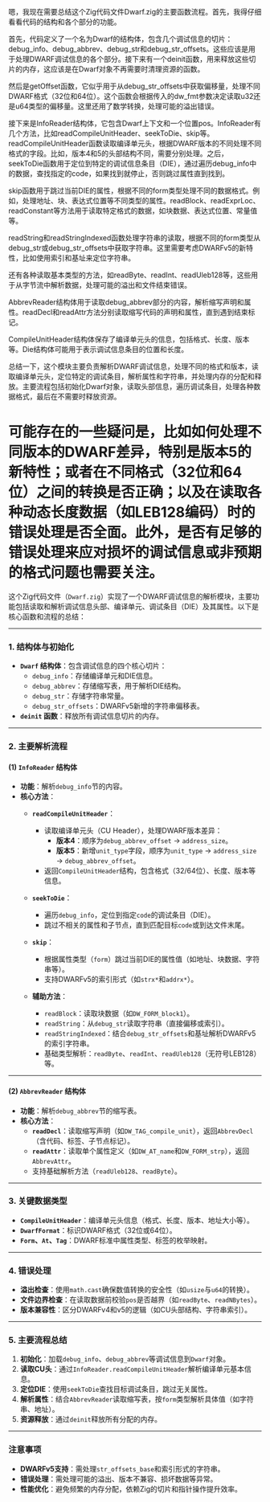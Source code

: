 嗯，我现在需要总结这个Zig代码文件Dwarf.zig的主要函数流程。首先，我得仔细看看代码的结构和各个部分的功能。

首先，代码定义了一个名为Dwarf的结构体，包含几个调试信息的切片：debug_info、debug_abbrev、debug_str和debug_str_offsets。这些应该是用于处理DWARF调试信息的各个部分。接下来有一个deinit函数，用来释放这些切片的内存，这应该是在Dwarf对象不再需要时清理资源的函数。

然后是getOffset函数，它似乎用于从debug_str_offsets中获取偏移量，处理不同DWARF格式（32位和64位）。这个函数会根据传入的dw_fmt参数决定读取u32还是u64类型的偏移量。这里还用了数学转换，处理可能的溢出错误。

接下来是InfoReader结构体，它包含Dwarf上下文和一个位置pos。InfoReader有几个方法，比如readCompileUnitHeader、seekToDie、skip等。readCompileUnitHeader函数读取编译单元头，根据DWARF版本的不同处理不同格式的字段。比如，版本4和5的头部结构不同，需要分别处理。之后，seekToDie函数用于定位到特定的调试信息条目（DIE），通过遍历debug_info中的数据，查找指定的code，如果找到就停止，否则跳过属性直到找到。

skip函数用于跳过当前DIE的属性，根据不同的form类型处理不同的数据格式。例如，处理地址、块、表达式位置等不同类型的属性。readBlock、readExprLoc、readConstant等方法用于读取特定格式的数据，如块数据、表达式位置、常量值等。

readString和readStringIndexed函数处理字符串的读取，根据不同的form类型从debug_str或debug_str_offsets中获取字符串。这里需要考虑DWARFv5的新特性，比如使用索引和基址来定位字符串。

还有各种读取基本类型的方法，如readByte、readInt、readUleb128等，这些用于从字节流中解析数据，处理可能的溢出和文件结束错误。

AbbrevReader结构体用于读取debug_abbrev部分的内容，解析缩写声明和属性。readDecl和readAttr方法分别读取缩写代码的声明和属性，直到遇到结束标记。

CompileUnitHeader结构体保存了编译单元头的信息，包括格式、长度、版本等。Die结构体可能用于表示调试信息条目的位置和长度。

总结一下，这个模块主要负责解析DWARF调试信息，处理不同的格式和版本，读取编译单元头，定位特定的调试条目，解析属性和字符串，并处理内存的分配和释放。主要流程包括初始化Dwarf对象，读取头部信息，遍历调试条目，处理各种数据格式，最后在不需要时释放资源。

可能存在的一些疑问是，比如如何处理不同版本的DWARF差异，特别是版本5的新特性；或者在不同格式（32位和64位）之间的转换是否正确；以及在读取各种动态长度数据（如LEB128编码）时的错误处理是否全面。此外，是否有足够的错误处理来应对损坏的调试信息或非预期的格式问题也需要关注。
================================================
这个Zig代码文件（`Dwarf.zig`）实现了一个DWARF调试信息的解析模块，主要功能包括读取和解析调试信息头部、编译单元、调试条目（DIE）及其属性。以下是核心函数和流程的总结：

---

### **1. 结构体与初始化**
- **`Dwarf` 结构体**：包含调试信息的四个核心切片：
  - `debug_info`：存储编译单元和DIE信息。
  - `debug_abbrev`：存储缩写表，用于解析DIE结构。
  - `debug_str`：存储字符串常量。
  - `debug_str_offsets`：DWARFv5新增的字符串偏移表。
- **`deinit` 函数**：释放所有调试信息切片的内存。

---

### **2. 主要解析流程**
#### **(1) `InfoReader` 结构体**
- **功能**：解析`debug_info`节的内容。
- **核心方法**：
  - **`readCompileUnitHeader`**：
    - 读取编译单元头（CU Header），处理DWARF版本差异：
      - **版本4**：顺序为`debug_abbrev_offset` → `address_size`。
      - **版本5**：新增`unit_type`字段，顺序为`unit_type` → `address_size` → `debug_abbrev_offset`。
    - 返回`CompileUnitHeader`结构，包含格式（32/64位）、长度、版本等信息。
  - **`seekToDie`**：
    - 遍历`debug_info`，定位到指定`code`的调试条目（DIE）。
    - 跳过不相关的属性和子节点，直到匹配目标`code`或到达文件末尾。
  - **`skip`**：
    - 根据属性类型（`form`）跳过当前DIE的属性值（如地址、块数据、字符串等）。
    - 支持DWARFv5的索引形式（如`strx*`和`addrx*`）。

  - **辅助方法**：
    - `readBlock`：读取块数据（如`DW_FORM_block1`）。
    - `readString`：从`debug_str`读取字符串（直接偏移或索引）。
    - `readStringIndexed`：结合`debug_str_offsets`和基址解析DWARFv5的索引字符串。
    - 基础类型解析：`readByte`、`readInt`、`readUleb128`（无符号LEB128）等。

---

#### **(2) `AbbrevReader` 结构体**
- **功能**：解析`debug_abbrev`节的缩写表。
- **核心方法**：
  - **`readDecl`**：读取缩写声明（如`DW_TAG_compile_unit`），返回`AbbrevDecl`（含代码、标签、子节点标记）。
  - **`readAttr`**：读取单个属性定义（如`DW_AT_name`和`DW_FORM_strp`），返回`AbbrevAttr`。
  - 支持基础解析方法（`readUleb128`、`readByte`）。

---

### **3. 关键数据类型**
- **`CompileUnitHeader`**：编译单元头信息（格式、长度、版本、地址大小等）。
- **`DwarfFormat`**：标识DWARF格式（32位或64位）。
- **`Form`、`At`、`Tag`**：DWARF标准中属性类型、标签的枚举映射。

---

### **4. 错误处理**
- **溢出检查**：使用`math.cast`确保数值转换的安全性（如`usize`与`u64`的转换）。
- **文件边界检查**：在读取数据前校验`pos`是否越界（如`readByte`、`readNBytes`）。
- **版本兼容性**：区分DWARFv4和v5的逻辑（如CU头部结构、字符串索引）。

---

### **5. 主要流程总结**
1. **初始化**：加载`debug_info`、`debug_abbrev`等调试信息到`Dwarf`对象。
2. **读取CU头**：通过`InfoReader.readCompileUnitHeader`解析编译单元基本信息。
3. **定位DIE**：使用`seekToDie`查找目标调试条目，跳过无关属性。
4. **解析属性**：结合`AbbrevReader`读取缩写表，按`form`类型解析具体值（如字符串、地址）。
5. **资源释放**：通过`deinit`释放所有分配的内存。

---

### **注意事项**
- **DWARFv5支持**：需处理`str_offsets_base`和索引形式的字符串。
- **错误处理**：需处理可能的溢出、版本不兼容、损坏数据等异常。
- **性能优化**：避免频繁的内存分配，依赖Zig的切片和指针操作提升效率。